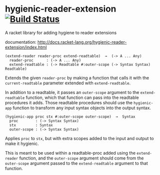 hygienic-reader-extension [![Build Status](https://travis-ci.org/AlexKnauth/hygienic-reader-extension.png?branch=master)](https://travis-ci.org/AlexKnauth/hygienic-reader-extension)
===
A racket library for adding hygiene to reader extensions

documentation: http://docs.racket-lang.org/hygienic-reader-extension/index.html

```racket
(extend-reader reader-proc extend-readtable)  →  (-> A ... Any)
  reader-proc      : (-> A ... Any)
  extend-readtable : (-> Readtable #:outer-scope (-> Syntax Syntax) Readtable)
```
Extends the given `reader-proc` by making a function that calls it
with the `current-readtable` parameter extended with `extend-readtable`.

In addition to a readtable, it passes an `outer-scope` argument to the
`extend-readtable` function, which that function can pass into the
readtable procedures it adds. Those readtable procedures should use
the `hygienic-app` function to transform any input syntax objects into
the output syntax. 

```racket
(hygienic-app proc stx #:outer-scope outer-scope)  →  Syntax
  proc        : (-> Syntax Syntax)
  stx         : Syntax
  outer-scope : (-> Syntax Syntax)
```
Applies `proc` to `stx`, but with extra scopes added to the input and
output to make it hygienic.

This is meant to be used within a readtable-proc added using the
`extend-reader` function, and the `outer-scope` argument should come
from the `outer-scope` argument passed to the `extend-readtable`
argument to that function.
